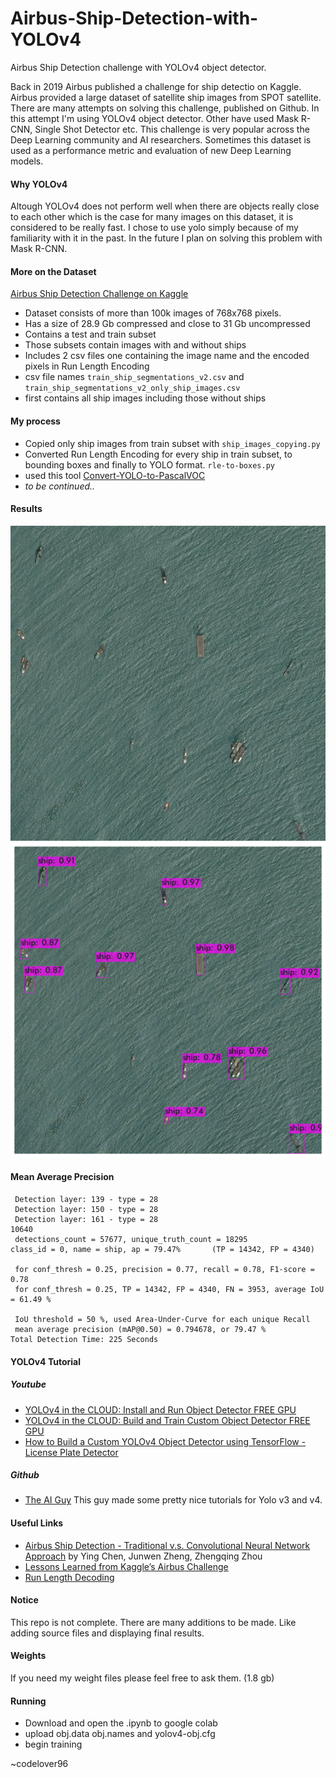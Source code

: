 # Airbus-Ship-Detection-with-YOLOv4
Airbus Ship Detection challenge with YOLOv4 object detector.

Back in 2019 Airbus published a challenge for ship detectio on Kaggle. Airbus provided a large dataset of satellite ship images from SPOT satellite.
There are many attempts on solving this challenge, published on Github. In this attempt I'm using YOLOv4 object detector. Other have used Mask R-CNN, Single Shot Detector etc. This challenge is very popular across the Deep Learning community and AI researchers. Sometimes this dataset is used as a performance metric and evaluation of new Deep Learning models.

#### Why YOLOv4
Altough YOLOv4 does not perform well when there are objects really close to each other which is the case for many images on this dataset, it is considered to be really fast. I chose to use yolo simply because of my familiarity with it in the past. In the future I plan on solving this problem with Mask R-CNN.

#### More on the Dataset
[Airbus Ship Detection Challenge on Kaggle](https://www.kaggle.com/c/airbus-ship-detection)

* Dataset consists of more than 100k images of 768x768 pixels.
* Has a size of 28.9 Gb compressed and close to 31 Gb uncompressed
* Contains a test and train subset
* Those subsets contain images with and without ships
* Includes 2 csv files one containing the image name and the encoded pixels in Run Length Encoding
* csv file names ``train_ship_segmentations_v2.csv`` and ``train_ship_segmentations_v2_only_ship_images.csv``
* first contains all ship images including those without ships

#### My process
* Copied only ship images from train subset with ``ship_images_copying.py``
* Converted Run Length Encoding for every ship in train subset, to bounding boxes and finally to YOLO format. ``rle-to-boxes.py``
* used this tool [Convert-YOLO-to-PascalVOC](https://github.com/carolinepacheco/convert-yolo-to-pascalvoc)
* *to be continued..*

#### Results
![Sample ship image](https://github.com/codelover96/Airbus-Ship-Detection-with-YOLOv4/blob/main/0a89c4e4b_558x558.jpg)
![Sample of Yolo v4 Results](https://github.com/codelover96/Airbus-Ship-Detection-with-YOLOv4/blob/main/0a89c4e4b_results.png)
#### Mean Average Precision

```calculation mAP (mean average precision)
 Detection layer: 139 - type = 28 
 Detection layer: 150 - type = 28 
 Detection layer: 161 - type = 28 
10640
 detections_count = 57677, unique_truth_count = 18295  
class_id = 0, name = ship, ap = 79.47%   	 (TP = 14342, FP = 4340) 

 for conf_thresh = 0.25, precision = 0.77, recall = 0.78, F1-score = 0.78 
 for conf_thresh = 0.25, TP = 14342, FP = 4340, FN = 3953, average IoU = 61.49 % 

 IoU threshold = 50 %, used Area-Under-Curve for each unique Recall 
 mean average precision (mAP@0.50) = 0.794678, or 79.47 % 
Total Detection Time: 225 Seconds
```

#### YOLOv4 Tutorial
##### Youtube
* [YOLOv4 in the CLOUD: Install and Run Object Detector FREE GPU](https://www.youtube.com/watch?v=mKAEGSxwOAY)
* [YOLOv4 in the CLOUD: Build and Train Custom Object Detector FREE GPU](https://www.youtube.com/watch?v=mmj3nxGT2YQ)
* [How to Build a Custom YOLOv4 Object Detector using TensorFlow - License Plate Detector](https://www.youtube.com/watch?v=nOIVxi5yurE)
##### Github
* [The AI Guy](https://github.com/theAIGuysCode) This guy made some pretty nice tutorials for Yolo v3 and v4.

#### Useful Links
- [Airbus Ship Detection - Traditional v.s. Convolutional Neural Network Approach](http://cs229.stanford.edu/proj2018/report/58.pdf) by Ying Chen, Junwen Zheng, Zhengqing Zhou 
- [Lessons Learned from Kaggle’s Airbus Challenge](https://towardsdatascience.com/lessons-learned-from-kaggles-airbus-challenge-252e25c5efac)
- [Run Length Decoding](https://www.kaggle.com/chisanchensc/run-length-decoding-quick-start)

#### Notice
This repo is not complete. There are many additions to be made. Like adding source files and displaying final results.

#### Weights
If you need my weight files please feel free to ask them. (1.8 gb)

#### Running
* Download and open the .ipynb to google colab
* upload obj.data obj.names and yolov4-obj.cfg
* begin training

~codelover96
